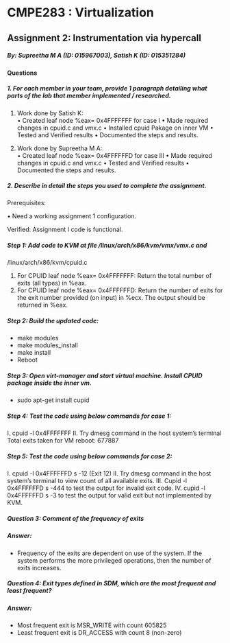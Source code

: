 # CMPE283 : Virtualization 

##  Assignment 2: Instrumentation via hypercall

##### By: Supreetha M A (ID: 015967003), Satish K (ID: 015351284)

#### Questions
##### 1. For each member in your team, provide 1 paragraph detailing what parts of the lab that member implemented / researched.
1. Work done by Satish K:  
•	Created leaf node %eax= 0x4FFFFFFF for case I
•	Made required changes in cpuid.c and vmx.c
•	Installed cpuid Pakage on inner VM
•	Tested and Verified results
•	Documented the steps and results.
 
2. Work done by Supreetha M A:  
•	Created leaf node %eax= 0x4FFFFFFD for case III
•	Made required changes in cpuid.c and vmx.c
•	Tested and Verified results
•	Documented the steps and results.


##### 2. Describe in detail the steps you used to complete the assignment. 
Prerequisites:  

•	Need a working assignment 1 configuration.
 
Verified: Assignment I code is functional.

##### Step 1: Add code to KVM at file /linux/arch/x86/kvm/vmx/vmx.c and
/linux/arch/x86/kvm/cpuid.c

1.	For CPUID leaf node %eax= 0x4FFFFFFF: 
Return the total number of exits (all types) in %eax.
2.	For CPUID leaf node %eax= 0x4FFFFFFD:
Return the number of exits for the exit number provided (on input) in %ecx. The output should be returned in %eax.

##### Step 2: Build the updated code:  
	
-	make modules
-	make modules_install
-	make install
-	Reboot

##### Step 3: Open virt-manager and start virtual machine. Install CPUID package inside the inner vm. 
-	sudo apt-get install cupid
 
##### Step 4: Test the code using below commands for case 1:

I.	cpuid -l 0x4FFFFFFF
II.	Try dmesg command in the host system’s terminal
Total exits taken for VM reboot: 677887

##### Step 5: Test the code using below commands for case 2:
 
I.	cpuid -l 0x4FFFFFFD s -12 (Exit 12)
II.	Try dmesg command in the host system’s terminal to view count of all available exits.
III.	Cupid -l 0x4FFFFFFD s -444 to test the output for invalid exit code.
IV.	cupid -l 0x4FFFFFFD s -3 to test the output for valid exit but not implemented by KVM.

##### Question 3: Comment of the frequency of exits
##### Answer: 
-	Frequency of the exits are dependent on use of the system. If the system performs the more privileged operations, then the number of exits increases.


##### Question 4: Exit types defined in SDM, which are the most frequent and least frequent?

##### Answer: 
-	Most frequent exit is MSR_WRITE with count 605825
-	Least frequent exit is DR_ACCESS with count 8 (non-zero)

